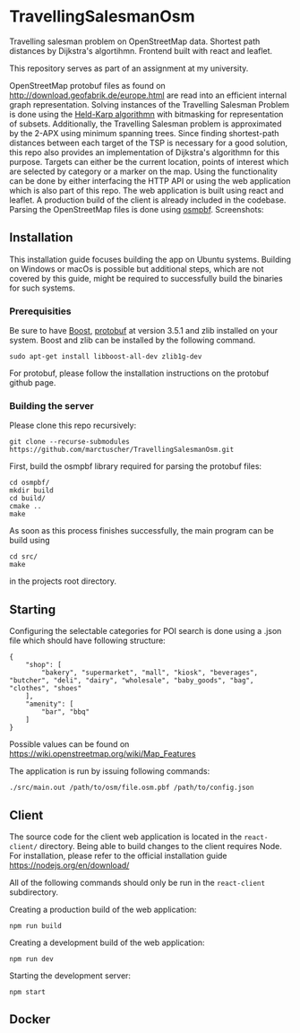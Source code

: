 # TravellingSalesmanOsm

Travelling salesman problem on OpenStreetMap data. Shortest path distances by Dijkstra's algortihmn. Frontend built with react and leaflet.

This repository serves as part of an assignment at my university.

OpenStreetMap protobuf files as found on http://download.geofabrik.de/europe.html are read into an efficient internal
graph representation. Solving instances of the Travelling Salesman Problem is done using the [Held-Karp algorithmn](https://en.wikipedia.org/wiki/Held%E2%80%93Karp_algorithm)
with bitmasking for representation of subsets. Additionally, the Travelling Salesman problem is approximated by the 2-APX using minimum
spanning trees. Since finding shortest-path distances between each target of the TSP is necessary for a good solution, this repo 
also provides an implementation of Dijkstra's algorithmn for this purpose. Targets can either be the current location, points of interest
which are selected by category or a marker on the map. Using the functionality can be done by either interfacing
the HTTP API or using the web application which is also part of this repo. The web application is built using react and leaflet. A production build of the client is already included in the codebase. Parsing the OpenStreetMap files is done using [osmpbf](https://github.com/inphos42/osmpbf).
Screenshots:

## Installation

This installation guide focuses building the app on Ubuntu systems. Building on Windows or macOs is possible but additional steps, which are not covered by this guide, might be required to successfully build the binaries for such systems.

### Prerequisities
Be sure to have [Boost](https://www.boost.org/), [protobuf](https://github.com/protocolbuffers/protobuf) at version 3.5.1 and zlib installed on your system.
Boost and zlib can be installed by the following command. 
```
sudo apt-get install libboost-all-dev zlib1g-dev
```
For protobuf, please follow the installation instructions on the protobuf github page.

### Building the server

Please clone this repo recursively:
```
git clone --recurse-submodules https://github.com/marctuscher/TravellingSalesmanOsm.git
```
First, build the osmpbf library required for parsing the protobuf files:
```
cd osmpbf/
mkdir build
cd build/
cmake ..
make
```
As soon as this process finishes successfully, the main program can be build using
```
cd src/
make
```
in the projects root directory.

## Starting

Configuring the selectable categories for POI search is done using a .json file which should have following structure:
```
{
    "shop": [
        "bakery", "supermarket", "mall", "kiosk", "beverages", "butcher", "deli", "dairy", "wholesale", "baby_goods", "bag", "clothes", "shoes"
    ], 
    "amenity": [
        "bar", "bbq"
    ]
}
```
Possible values can be found on https://wiki.openstreetmap.org/wiki/Map_Features

The application is run by issuing following commands:
```
./src/main.out /path/to/osm/file.osm.pbf /path/to/config.json
```


## Client
The source code for the client web application is located in the `react-client/` directory. Being able to build changes to the client requires Node. For installation, please refer to the official installation guide https://nodejs.org/en/download/

All of the following commands should only be run in the `react-client` subdirectory.

Creating a production build of the web application:
```
npm run build
```
Creating a development build of the web application:
```
npm run dev
```
Starting the development server:
```
npm start
```

## Docker

